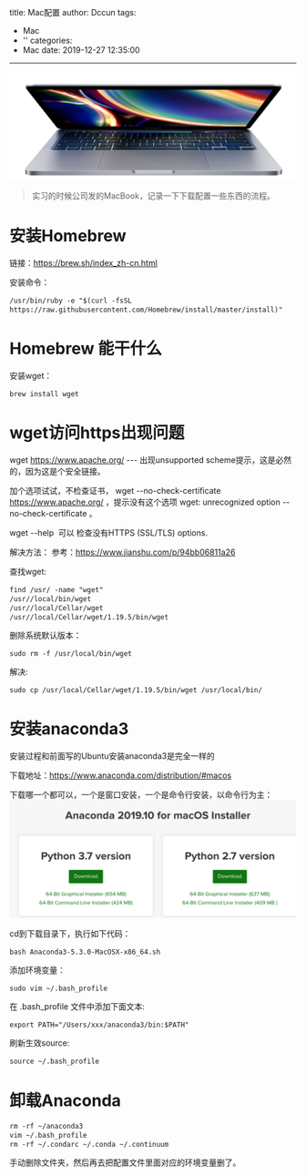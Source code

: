 title: Mac配置
author: Dccun
tags:
  - Mac
  - ''
categories:
  - Mac
date: 2019-12-27 12:35:00
---
![upload successful](/images/pasted-127.png) 

<!--more-->

>实习的时候公司发的MacBook，记录一下下载配置一些东西的流程。

# 安装Homebrew
链接：https://brew.sh/index_zh-cn.html

安装命令：
```
/usr/bin/ruby -e "$(curl -fsSL https://raw.githubusercontent.com/Homebrew/install/master/install)"
```

# Homebrew 能干什么
安装wget：
```
brew install wget
```

# wget访问https出现问题
wget https://www.apache.org/ ---
出现unsupported scheme提示，这是必然的，因为这是个安全链接。

加个选项试试，不检查证书，
wget --no-check-certificate https://www.apache.org/ ，提示没有这个选项
wget: unrecognized option --no-check-certificate
。 

wget --help  可以
检查没有HTTPS (SSL/TLS) options.

解决方法：
参考：https://www.jianshu.com/p/94bb06811a26

查找wget:
```
find /usr/ -name "wget" 
/usr//local/bin/wget
/usr//local/Cellar/wget
/usr//local/Cellar/wget/1.19.5/bin/wget
```
删除系统默认版本：
```
sudo rm -f /usr/local/bin/wget
```
解决:
```
sudo cp /usr/local/Cellar/wget/1.19.5/bin/wget /usr/local/bin/
```

# 安装anaconda3
安装过程和前面写的Ubuntu安装anaconda3是完全一样的

下载地址：https://www.anaconda.com/distribution/#macos

下载哪一个都可以，一个是窗口安装，一个是命令行安装，以命令行为主：
![upload successful](/images/pasted-97.png)

cd到下载目录下，执行如下代码：
```
bash Anaconda3-5.3.0-MacOSX-x86_64.sh
```

添加环境变量：
```
sudo vim ~/.bash_profile
```

在 .bash_profile 文件中添加下面文本:
```
export PATH="/Users/xxx/anaconda3/bin:$PATH"
```

刷新生效source:
```
source ~/.bash_profile
```

# 卸载Anaconda

```
rm -rf ~/anaconda3
vim ~/.bash_profile
rm -rf ~/.condarc ~/.conda ~/.continuum
```

手动删除文件夹，然后再去把配置文件里面对应的环境变量删了。
